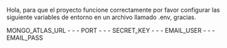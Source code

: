 Hola, para que el proyecto funcione correctamente por favor configurar las siguiente variables de entorno en un archivo llamado .env, gracias.

MONGO_ATLAS_URL - - - PORT - - - SECRET_KEY - - - EMAIL_USER - - - EMAIL_PASS
